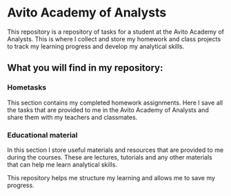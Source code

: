 # Avito Academy of Analysts
This repository is a repository of tasks for a student at the Avito Academy of Analysts. This is where I collect and store my homework and class projects to track my learning progress and develop my analytical skills.

## What you will find in my repository:

### Hometasks
This section contains my completed homework assignments. Here I save all the tasks that are provided to me in the Avito Academy of Analysts and share them with my teachers and classmates.

### Educational material
In this section I store useful materials and resources that are provided to me during the courses. These are lectures, tutorials and any other materials that can help me learn analytical skills.

This repository helps me structure my learning and allows me to save my progress.